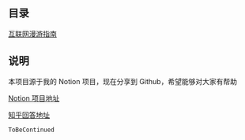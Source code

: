 ## 目录

[互联网漫游指南](互联网漫游指南2020081517.md)


## 说明

本项目源于我的 Notion 项目，现在分享到 Github，希望能够对大家有帮助

[Notion 项目地址](https://www.notion.so/yeontodo/02ef4c8fab5c4afcb99979000e3d283d?v=e99c4c5651554336b811d93905321bb0)

[知乎回答地址](https://www.zhihu.com/question/36546814/answer/1363480875)


`ToBeContinued`